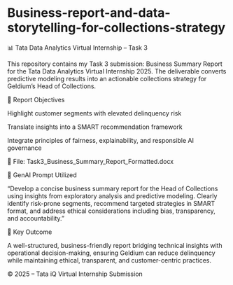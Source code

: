 # Business-report-and-data-storytelling-for-collections-strategy


📊 Tata Data Analytics Virtual Internship – Task 3

This repository contains my Task 3 submission: Business Summary Report for the Tata Data Analytics Virtual Internship 2025.
The deliverable converts predictive modeling results into an actionable collections strategy for Geldium’s Head of Collections.

📝 Report Objectives

Highlight customer segments with elevated delinquency risk

Translate insights into a SMART recommendation framework

Integrate principles of fairness, explainability, and responsible AI governance

📎 File: Task3_Business_Summary_Report_Formatted.docx

🤖 GenAI Prompt Utilized

“Develop a concise business summary report for the Head of Collections using insights from exploratory analysis and predictive modeling. Clearly identify risk-prone segments, recommend targeted strategies in SMART format, and address ethical considerations including bias, transparency, and accountability.”

🎯 Key Outcome

A well-structured, business-friendly report bridging technical insights with operational decision-making, ensuring Geldium can reduce delinquency while maintaining ethical, transparent, and customer-centric practices.

© 2025 – Tata iQ Virtual Internship Submission
